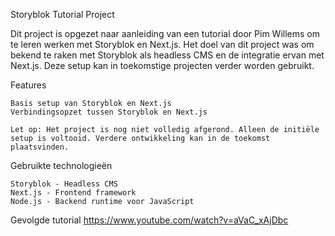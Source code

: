 Storyblok Tutorial Project

Dit project is opgezet naar aanleiding van een tutorial door Pim Willems om te leren werken met Storyblok en Next.js.
Het doel van dit project was om bekend te raken met Storyblok als headless CMS en de integratie ervan met Next.js. Deze setup kan in toekomstige projecten verder worden gebruikt.

Features

    Basis setup van Storyblok en Next.js
    Verbindingsopzet tussen Storyblok en Next.js

    Let op: Het project is nog niet volledig afgerond. Alleen de initiële setup is voltooid. Verdere ontwikkeling kan in de toekomst plaatsvinden.

Gebruikte technologieën

    Storyblok - Headless CMS
    Next.js - Frontend framework
    Node.js - Backend runtime voor JavaScript


Gevolgde tutorial
https://www.youtube.com/watch?v=aVaC_xAjDbc
